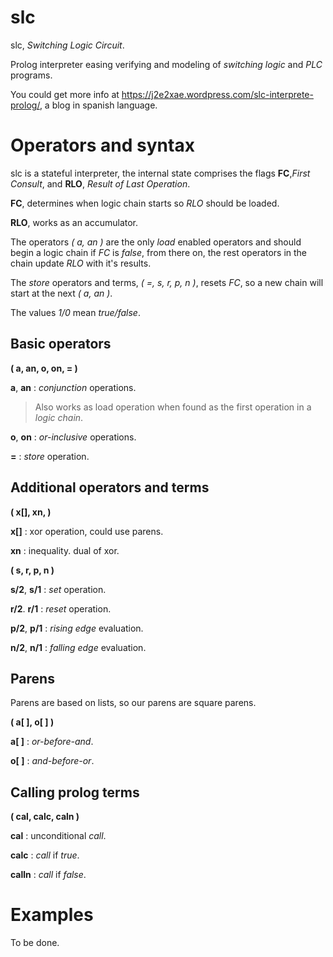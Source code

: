 # slc
slc, *Switching Logic Circuit*.

Prolog interpreter easing verifying and modeling of *switching logic* and *PLC* programs.


You could get more info at https://j2e2xae.wordpress.com/slc-interprete-prolog/, a blog in spanish language.

# Operators and syntax
slc is a stateful interpreter, the internal state comprises the flags **FC**,*First Consult*, and **RLO**, *Result of Last Operation*.

**FC**, determines when logic chain starts so *RLO* should be loaded.

**RLO**, works as an accumulator.

The operators *( a, an )* are the only *load* enabled operators and should begin a logic chain if *FC* is *false*, from there on, the rest operators in the chain update *RLO* with it's results.

The *store* operators and terms, *( =, s, r, p, n )*, resets *FC*, so a new chain will start at the next *( a, an )*.

The values *1/0* mean *true/false*. 

## Basic operators
**( a, an, o, on, = )**

**a**, **an** : *conjunction* operations.
>Also works as load operation when found as the first operation in a *logic chain*.

**o**, **on** : *or-inclusive* operations.

**=** : *store* operation.


## Additional operators and terms

**( x[], xn, )**

**x[]** : xor operation, could use parens.

**xn** : inequality. dual of xor.

**( s, r, p, n )**

**s/2**, **s/1** : *set* operation.

**r/2**. **r/1** : *reset* operation.


**p/2**, **p/1** : *rising edge* evaluation.

**n/2**, **n/1** : *falling edge* evaluation.


## Parens
Parens are based on lists, so our parens are square parens.

**( a[ ], o[ ] )**

**a[ ]** : *or-before-and*.

**o[ ]** : *and-before-or*.


## Calling prolog terms
**( cal, calc, caln )**

**cal** : unconditional *call*.

**calc** : *call* if *true*.

**calln** : *call* if *false*.

# Examples
To be done.
